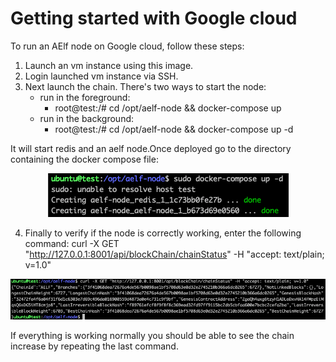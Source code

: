 # Getting started with Google cloud 

To run an AElf node on Google cloud, follow these steps:

1. Launch an vm instance using this image. 
2. Login launched vm instance via SSH. 
3. Next launch the chain. There's two ways to start the node:
    - run in the foreground: 
      - root@test:/# cd /opt/aelf-node && docker-compose up
    - run in the background:
      - root@test:/# cd /opt/aelf-node && docker-compose up -d

It will start redis and an aelf node.Once deployed go to the directory containing the docker compose file:

<p align="center">
    <img src="docker-compose.png">
</p>

4. Finally to verify if the node is correctly working, enter the following command: curl -X GET "http://127.0.0.1:8001/api/blockChain/chainStatus" -H "accept: text/plain; v=1.0"

<p align="center">
    <img src="curl-chain-stat.png">
</p>

If everything is working normally you should be able to see the chain increase by repeating the last command.